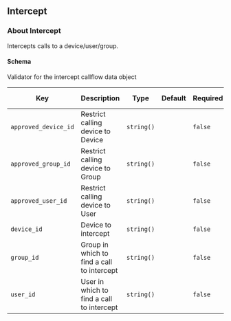 ## Intercept

### About Intercept

Intercepts calls to a device/user/group.

#### Schema

Validator for the intercept callflow data object



Key | Description | Type | Default | Required | Support Level
--- | ----------- | ---- | ------- | -------- | -------------
`approved_device_id` | Restrict calling device to Device | `string()` |   | `false` |  
`approved_group_id` | Restrict calling device to Group | `string()` |   | `false` |  
`approved_user_id` | Restrict calling device to User | `string()` |   | `false` |  
`device_id` | Device to intercept | `string()` |   | `false` |  
`group_id` | Group in which to find a call to intercept | `string()` |   | `false` |  
`user_id` | User in which to find a call to intercept | `string()` |   | `false` |  



